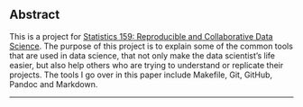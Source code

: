 ## Abstract

This is a project for [Statistics 159: Reproducible and Collaborative Data Science][stat159]. The purpose of this project is to explain some of the common tools that are used in data science, that not only make the data scientist’s life easier, but also help others who are trying to understand or replicate their projects. The tools I go over in this paper include Makefile, Git, GitHub, Pandoc and Markdown.

[stat159]: http://gastonsanchez.com/stat159/

---

